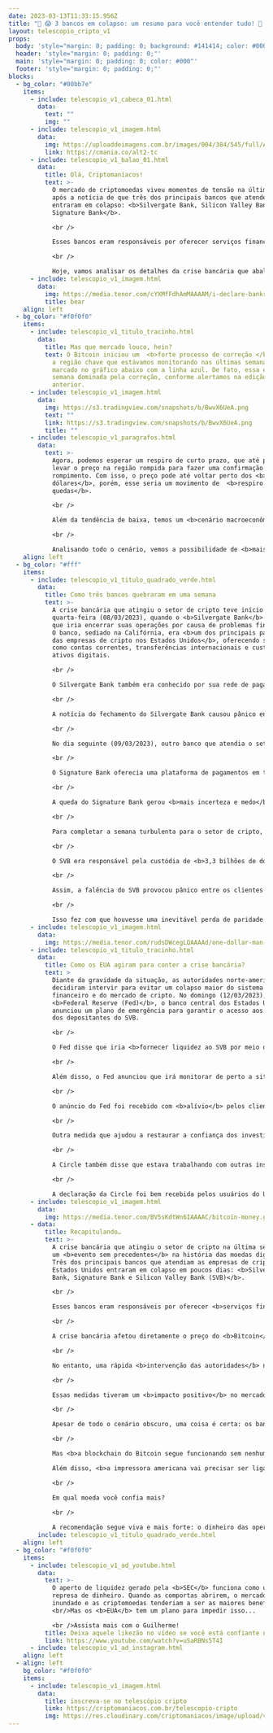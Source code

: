 ```yaml
---
date: 2023-03-13T11:33:15.956Z
title: "💸 😱 3 bancos em colapso: um resumo para você entender tudo! 🏦 💸"
layout: telescopio_cripto_v1
props:
  body: 'style="margin: 0; padding: 0; background: #141414; color: #000"'
  header: 'style="margin: 0; padding: 0;"'
  main: 'style="margin: 0; padding: 0; color: #000"'
  footer: 'style="margin: 0; padding: 0;"'
blocks:
  - bg_color: "#00bb7e"
    items:
      - include: telescopio_v1_cabeca_01.html
        data:
          text: ""
          img: ""
      - include: telescopio_v1_imagem.html
        data:
          img: https://uploaddeimagens.com.br/images/004/384/545/full/Altseason_Newsletter_final.png?1678449695
          link: https://cmania.co/alt2-tc
      - include: telescopio_v1_balao_01.html
        data:
          title: Olá, Criptomaníacos!
          text: >-
            O mercado de criptomoedas viveu momentos de tensão na última semana,
            após a notícia de que três dos principais bancos que atendem o setor
            entraram em colapso: <b>Silvergate Bank, Silicon Valley Bank (SVB) e
            Signature Bank</b>. 

            <br /> 

            Esses bancos eram responsáveis por oferecer serviços financeiros para empresas de cripto, como <b>exchanges, fundos e provedores de stablecoins</b>.

            <br /> 

            Hoje, vamos analisar os detalhes da crise bancária que abalou o setor de cripto, as consequências para o preço do Bitcoin e a situação do <b>USDC</b> como uma das principais moedas estáveis do mundo.
      - include: telescopio_v1_imagem.html
        data:
          img: https://media.tenor.com/cYXMfFdhAmMAAAAM/i-declare-bankruptcy-the-office-bankruptcy.gif
          title: bear
    align: left
  - bg_color: "#f0f0f0"
    items:
      - include: telescopio_v1_titulo_tracinho.html
        data:
          title: Mas que mercado louco, hein?
          text: O Bitcoin iniciou um  <b>forte processo de correção </b> após ter perdido
            a região chave que estávamos monitorando nas últimas semanas,
            marcado no gráfico abaixo com a linha azul. De fato, essa é uma
            semana dominada pela correção, conforme alertamos na edição
            anterior.
      - include: telescopio_v1_imagem.html
        data:
          img: https://s3.tradingview.com/snapshots/b/BwvX6UeA.png
          text: ""
          link: https://s3.tradingview.com/snapshots/b/BwvX6UeA.png
          title: ""
      - include: telescopio_v1_paragrafos.html
        data:
          text: >-
            Agora, podemos esperar um respiro de curto prazo, que até poderia
            levar o preço na região rompida para fazer uma confirmação de
            rompimento. Com isso, o preço pode até voltar perto dos <b>21.300
            dólares</b>, porém, esse seria um movimento de  <b>respiro para mais
            quedas</b>.

            <br />

            Além da tendência de baixa, temos um <b>cenário macroeconômico negativo</b>. A divulgação dos dados da semana mostra o mercado de trabalho americano aquecido e, com isso, podemos esperar por mais inflação. Assim, <b>para um controle da inflação, deve ser necessário subir mais os juros</b>.

            <br />

            Analisando todo o cenário, vemos a possibilidade de <b>mais correções</b> depois de um potencial respiro nos níveis de suportes, sinalizados em verde.
    align: left
  - bg_color: "#fff"
    items:
      - include: telescopio_v1_titulo_quadrado_verde.html
        data:
          title: Como três bancos quebraram em uma semana
          text: >-
            A crise bancária que atingiu o setor de cripto teve início na
            quarta-feira (08/03/2023), quando o <b>Silvergate Bank</b> anunciou
            que iria encerrar suas operações por causa de problemas financeiros.
            O banco, sediado na Califórnia, era <b>um dos principais parceiros
            das empresas de cripto nos Estados Unidos</b>, oferecendo serviços
            como contas correntes, transferências internacionais e custódia de
            ativos digitais.

            <br /> 

            O Silvergate Bank também era conhecido por sua rede de pagamentos em tempo real, chamada <b>Silvergate Exchange Network (SEN)</b>, que permitia aos clientes comerciais transacionarem em dólares a qualquer hora do dia ou da noite. O SEN era usado por mais de 1.100 instituições de cripto, incluindo exchanges como Coinbase, Kraken e Gemini.

            <br /> 

            A notícia do fechamento do Silvergate Bank causou pânico entre os clientes do banco, que temiam perder seus fundos depositados. Alguns tentaram sacar seus saldos em dólares ou converter para outras moedas digitais, mas enfrentaram dificuldades técnicas e atrasos nas operações. 

            <br /> 

            No dia seguinte (09/03/2023), outro banco que atendia o setor de cripto anunciou seu fechamento: o <b>Signature Bank</b>, com sede em Nova York. O banco também era popular entre as empresas de cripto. 

            <br /> 

            O Signature Bank oferecia uma plataforma de pagamentos em tempo real similar ao SEN, chamada Signet, que também possibilitava aos clientes o pagamento em dólares a qualquer momento.

            <br /> 

            A queda do Signature Bank gerou <b>mais incerteza e medo</b> entre os investidores de cripto, que se perguntavam se seus fundos estavam seguros. Alguns usuários tentaram resgatar seus valores, mas também enfrentaram problemas técnicos e demoras nas transações.

            <br /> 

            Para completar a semana turbulenta para o setor de cripto, na sexta-feira (10/03/2023) foi a vez do <b>Silicon Valley Bank (SVB)</b> anunciar sua insolvência. O SVB era um dos maiores bancos dos Estados Unidos e tinha uma forte presença no Vale do Silício, onde <b>atendia cerca de metade das startups financiadas por capital de risco no país</b>. Entre elas estavam muitas empresas ligadas ao setor de cripto.

            <br /> 

            O SVB era responsável pela custódia de <b>3,3 bilhões de dólares da Circle Internet Financial Corp., emissora da stablecoin USDC</b>. 

            <br /> 

            Assim, a falência do SVB provocou pânico entre os clientes do banco e os usuários da da stablecoin, que temiam perder seus fundos depositados ou custodiados pelo banco. Houve uma tentativa em massa de retirada de saldos em dólares e de transferência de ativos digitais para outras plataformas ou carteiras pessoais.

            <br /> 

            Isso fez com que houvesse uma inevitável perda de paridade do token com o dólar.
      - include: telescopio_v1_imagem.html
        data:
          img: https://media.tenor.com/rudsDWcegLQAAAAd/one-dollar-man-poor.gif
      - include: telescopio_v1_titulo_tracinho.html
        data:
          title: Como os EUA agiram para conter a crise bancária?
          text: >
            Diante da gravidade da situação, as autoridades norte-americanas
            decidiram intervir para evitar um colapso maior do sistema
            financeiro e do mercado de cripto. No domingo (12/03/2023), o
            <b>Federal Reserve (Fed)</b>, o banco central dos Estados Unidos,
            anunciou um plano de emergência para garantir o acesso aos fundos
            dos depositantes do SVB.

            <br /> 

            O Fed disse que iria <b>fornecer liquidez ao SVB por meio de uma linha de crédito especial</b> e que iria assumir temporariamente o controle do banco até que fosse encontrada uma solução definitiva. O Fed também afirmou que os depositantes do SVB teriam acesso aos seus saldos em dólares a partir de segunda-feira (13/03/2023) e que não haveria limites ou restrições para saques ou transferências.

            <br /> 

            Além disso, o Fed anunciou que irá monitorar de perto a situação dos outros bancos afetados pela crise, como o Silvergate Bank e o Signature Bank, e que vai <b>tomar as medidas necessárias para preservar a estabilidade financeira do país</b>.

            <br /> 

            O anúncio do Fed foi recebido com <b>alívio</b> pelos clientes do SVB, que vão poder recuperar seus fundos depositados ou custodiados pelo banco. Muitos optaram por manter seus saldos em dólares ou convertê-los para outras moedas digitais, como o Bitcoin.

            <br /> 

            Outra medida que ajudou a restaurar a confiança dos investidores de cripto foi a declaração da Circle, que afirmou que <b>todos os seus tokens USDC estavam totalmente respaldados por reservas líquidas</b> em dólares e que não havia risco de perda de paridade com o dólar.

            <br /> 

            A Circle também disse que estava trabalhando com outras instituições financeiras para diversificar suas reservas e reduzir sua dependência de um único banco. A empresa ainda garantiu que os usuários poderiam resgatar seus tokens USDC por dólares ou outras moedas digitais <b>sem problemas ou demoras</b>.

            <br /> 

            A declaração da Circle foi bem recebida pelos usuários do USDC, que puderam verificar que seus tokens estavam seguros e estáveis em relação ao dólar. 
      - include: telescopio_v1_imagem.html
        data:
          img: https://media.tenor.com/BV5sKdtWn6IAAAAC/bitcoin-money.gif
      - data:
          title: Recapitulando…
          text: >-
            A crise bancária que atingiu o setor de cripto na última semana foi
            um <b>evento sem precedentes</b> na história das moedas digitais.
            Três dos principais bancos que atendiam as empresas de cripto nos
            Estados Unidos entraram em colapso em poucos dias: <b>Silvergate
            Bank, Signature Bank e Silicon Valley Bank (SVB)</b>.

            <br /> 

            Esses bancos eram responsáveis por oferecer <b>serviços financeiros essenciais para o funcionamento do mercado de cripto</b>, como contas correntes, transferências internacionais, custódia de ativos digitais e plataformas de pagamentos em tempo real.

            <br /> 

            A crise bancária afetou diretamente o preço do <b>Bitcoin</b>, que chegou a cair abaixo dos <b>US$ 20 mil</b> na sexta-feira (10/03/2023). Além disso, o cenário gerou incertezas sobre a estabilidade do <b>USDC</b>, uma das principais stablecoins do mercado, que é lastreada em dólares depositados em contas bancárias.

            <br /> 

            No entanto, uma rápida <b>intervenção das autoridades</b> norte-americanas conseguiu conter os danos e restaurar a confiança dos investidores.

            <br /> 

            Essas medidas tiveram um <b>impacto positivo</b> no mercado de cripto, que viu o Bitcoin recuperar parte das perdas e ultrapassar os <b>US$ 22</b> mil nesta segunda-feira (13/03/2023). O USDC também se mantém estável em relação ao dólar, sem sofrer grandes desvios de sua paridade.

            <br /> 

            Apesar de todo o cenário obscuro, uma coisa é certa: os bancos faliram, alguns tokens perderam o peg, empresas fecharam e pararam de funcionar.

            <br /> 

            Mas <b>a blockchain do Bitcoin segue funcionando sem nenhum problema</b>. É por isso que devemos sempre dar preferência a deixar nossas criptomoedas em carteiras próprias. 

            Além disso, <b>a impressora americana vai precisar ser ligada para garantir o dinheiro dos depositantes</b>. Enquanto isso, a emissão do Bitcoin continua pequena e controlada. 

            <br />

            Em qual moeda você confia mais?

            <br />
             
            A recomendação segue viva e mais forte: o dinheiro das operações do dia a dia, está bem se estiver na corretora. Mas o dinheiro do longo prazo… ahhh, esse deve estar guardadinho e bem seguro para a sua aposentadoria. <3
        include: telescopio_v1_titulo_quadrado_verde.html
    align: left
  - bg_color: "#f0f0f0"
    items:
      - include: telescopio_v1_ad_youtube.html
        data:
          text: >-
            O aperto de liquidez gerado pela <b>SEC</b> funciona como uma
            represa de dinheiro. Quando as comportas abrirem, o mercado será
            inundado e as criptomoedas tenderiam a ser as maiores beneficiadas.
            <br/>Mas os <b>EUA</b> tem um plano para impedir isso...

            <br />Assista mais com o Guilherme!
          title: Deixa aquele likezão no vídeo se você está confiante no BTC!
          link: https://www.youtube.com/watch?v=uSaRBNs5T4I
      - include: telescopio_v1_ad_instagram.html
    align: left
  - align: left
    bg_color: "#f0f0f0"
    items:
      - include: telescopio_v1_imagem.html
        data:
          title: inscreva-se no telescópio cripto
          link: https://criptomaniacos.com.br/telescopio-cripto
          img: https://res.cloudinary.com/criptomaniacos/image/upload/v1662133224/telescopio/inscreva-se-telescopio.png
---
```

